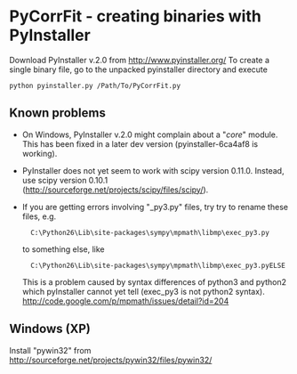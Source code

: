 PyCorrFit - creating binaries with PyInstaller
=========

Download PyInstaller v.2.0 from http://www.pyinstaller.org/
To create a single binary file, go to the unpacked pyinstaller directory and execute

    python pyinstaller.py /Path/To/PyCorrFit.py


Known problems
-------------------

- On Windows, PyInstaller v.2.0 might complain about a "_core_" module. This has been fixed in a later dev version (pyinstaller-6ca4af8 is working).

- PyInstaller does not yet seem to work with scipy version 0.11.0. Instead, use scipy version 0.10.1 (http://sourceforge.net/projects/scipy/files/scipy/). 

- If you are getting errors involving "_py3.py" files, try try to rename these files, e.g.

        C:\Python26\Lib\site-packages\sympy\mpmath\libmp\exec_py3.py 
    
    to something else, like

        C:\Python26\Lib\site-packages\sympy\mpmath\libmp\exec_py3.pyELSE

    This is a problem caused by syntax differences of python3 and python2 which pyInstaller cannot yet tell (exec_py3 is not python2 syntax). http://code.google.com/p/mpmath/issues/detail?id=204 


Windows (XP)
-------------------

Install "pywin32" from http://sourceforge.net/projects/pywin32/files/pywin32/ 

